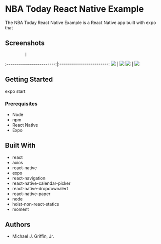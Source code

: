 # NBA Today React Native Example

The NBA Today React Native Example is a React Native app built with expo that 

## Screenshots
             |  
:-------------------------:|:-------------------------:
![](http://www.munchdevelopment.com/screenshots/nbaTodayRn/sn01.png)  |  ![](http://www.munchdevelopment.com/screenshots/nbaTodayRn/sn02.png)
![](http://www.munchdevelopment.com/screenshots/nbaTodayRn/sn03.png)  |  ![](http://www.munchdevelopment.com/screenshots/nbaTodayRn/sn04.png)

## Getting Started

expo start


### Prerequisites

-   Node
-   npm
-   React Native
-   Expo


## Built With
-   react
-   axios
-   react-native
-   expo
-   react-navigation
-   react-native-calendar-picker
-   react-native-dropdownalert
-   react-native-paper
-   node
-   hoist-non-react-statics
-   moment


## Authors
-   Michael J. Griffin, Jr.